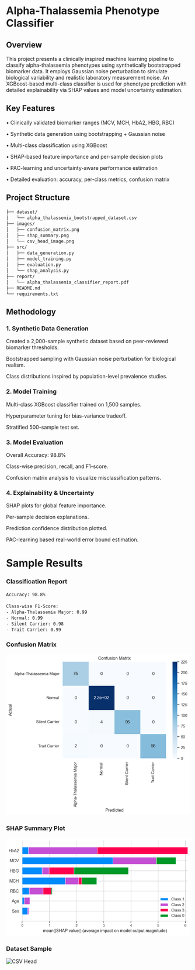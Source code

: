 # Alpha-Thalassemia Phenotype Classifier

## Overview
This project presents a clinically inspired machine learning pipeline to classify alpha-thalassemia phenotypes using synthetically bootstrapped biomarker data.
It employs Gaussian noise perturbation to simulate biological variability and realistic laboratory measurement noise.
An XGBoost-based multi-class classifier is used for phenotype prediction with detailed explainability via SHAP values and model uncertainty estimation.

## Key Features
  • Clinically validated biomarker ranges (MCV, MCH, HbA2, HBG, RBC)

  • Synthetic data generation using bootstrapping + Gaussian noise

  • Multi-class classification using XGBoost

  • SHAP-based feature importance and per-sample decision plots

  • PAC-learning and uncertainty-aware performance estimation

  • Detailed evaluation: accuracy, per-class metrics, confusion matrix

## Project Structure
```text
├── dataset/
│   └── alpha_thalassemia_bootstrapped_dataset.csv
├── images/
│   ├── confusion_matrix.png
│   ├── shap_summary.png
│   └── csv_head_image.png
├── src/
│   ├── data_generation.py
│   ├── model_training.py
│   ├── evaluation.py
│   └── shap_analysis.py
├── report/
│   └── alpha_thalassemia_classifier_report.pdf
├── README.md
└── requirements.txt
```
## Methodology
### 1. Synthetic Data Generation
  Created a 2,000-sample synthetic dataset based on peer-reviewed biomarker thresholds.

  Bootstrapped sampling with Gaussian noise perturbation for biological realism.

  Class distributions inspired by population-level prevalence studies.

### 2. Model Training
  Multi-class XGBoost classifier trained on 1,500 samples.

  Hyperparameter tuning for bias-variance tradeoff.

  Stratified 500-sample test set.

### 3. Model Evaluation
  Overall Accuracy: 98.8%

  Class-wise precision, recall, and F1-score.

  Confusion matrix analysis to visualize misclassification patterns.

### 4. Explainability & Uncertainty
  SHAP plots for global feature importance.

  Per-sample decision explanations.

  Prediction confidence distribution plotted.

  PAC-learning based real-world error bound estimation.

# Sample Results
### Classification Report
```text
Accuracy: 98.8%

Class-wise F1-Score:
- Alpha-Thalassemia Major: 0.99
- Normal: 0.99
- Silent Carrier: 0.98
- Trait Carrier: 0.99
```
### Confusion Matrix  
![Confusion Matrix](images/confusion_matrix.png)

### SHAP Summary Plot  
![SHAP Summary](images/shap_summary.png)

### Dataset Sample  
![CSV Head](images/csv_head_image.png)
